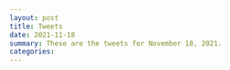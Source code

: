 ```yaml
---
layout: post
title: Tweets
date: 2021-11-18
summary: These are the tweets for November 18, 2021.
categories:
---
```


